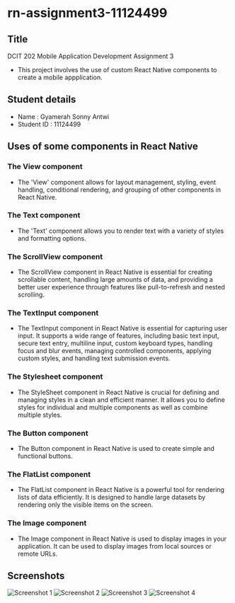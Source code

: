 # rn-assignment3-11124499

## Title
DCIT 202 Mobile Application Development Assignment 3

+ This project involves the use of custom React Native components to create a mobile appplication.

## Student details
+ Name : Gyamerah Sonny Antwi
+ Student ID : 11124499

## Uses of some components in React Native
### The View component
+ The 'View' component allows for layout management, styling, event handling, conditional rendering, and grouping of other components in React Native.

### The Text component
+ The 'Text' component allows you to render text with a variety of styles and formatting options.

### The ScrollView component
+ The ScrollView component in React Native is essential for creating scrollable content, handling large amounts of data, and providing a better user experience through features like pull-to-refresh and nested scrolling.

### The TextInput component
+ The TextInput component in React Native is essential for capturing user input. It supports a wide range of features, including basic text input, secure text entry, multiline input, custom keyboard types, handling focus and blur events, managing controlled components, applying custom styles, and handling text submission events.

### The Stylesheet component
+ The StyleSheet component in React Native is crucial for defining and managing styles in a clean and efficient manner. It allows you to define styles for individual and multiple components as well as combine multiple styles.

### The Button component
+ The Button component in React Native is used to create simple and functional buttons. 

### The FlatList component
+ The FlatList component in React Native is a powerful tool for rendering lists of data efficiently. It is designed to handle large datasets by rendering only the visible items on the screen.

### The Image component
+ The Image component in React Native is used to display images in your application. It can be used to display images from local sources or remote URLs.


## Screenshots
![Screenshot 1](./Images/Screenshot1.jpg)
![Screenshot 2](./Images/Screenshot2.jpg)
![Screenshot 3](./Images/Screenshot3.jpg)
![Screenshot 4](./Images/Screenshot4.jpg)

